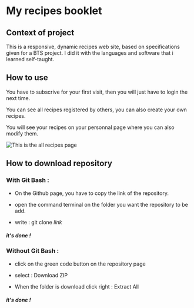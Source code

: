 # My recipes booklet

## Context of project

This is a responsive, dynamic recipes web site, based on specifications given for a BTS project.
I did it with the languages and software that i learned self-taught.

## How to use 

You have to subscrive for your first visit, then you will just have to login the next time.

You can see all recipes registered by others, you can also create your own recipes.

You will see your recipes on your personnal page where you can also modify them.

![This is the all recipes page](https://github.com/clara-lancelle/TD_Recipes/blob/main/README_img/screen.png)


## How to download repository

### With Git Bash :

* On the Github page, you have to copy the link of the repository.

* open the command terminal on the folder you want the repository to be add.

* write : git clone *link*

##### it's done !

### Without Git Bash : 

* click on the green code button on the repository page

* select : Download ZIP 

* When the folder is download click right : Extract All 

##### it's done !


